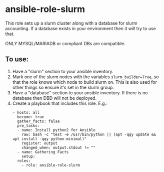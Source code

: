 # ansible-role-slurm

This role sets up a slurm cluster along with a database for slurm accounting.
If a database exists in your environment then it will try to use that.

ONLY MYSQL/MARIADB or compliant DBs are compatible.


## To use:

1. Have a "slurm" section to your ansible inventory.
2. Mark one of the slurm nodes with the variables `slurm_builder=True`, so that the role knows which node to build slurm on. This is also used for other things so ensure it's set in the slurm group.
3. Have a "database" section to your ansible inventory. If there is no database then DBD will not be deployed.
4. Create a playbook that includes this role. E.g.:
   ```shell
   - hosts: all
     become: true
     gather_facts: false
     pre_tasks:
     - name: Install python2 for Ansible
       raw: bash -c "test -e /usr/bin/python || (apt -qqy update && apt install -qqy python-minimal)"
       register: output
       changed_when: output.stdout != ""
     - name: Gathering Facts
       setup:
     roles:
       - role: ansible-role-slurm
   ```